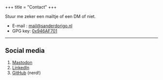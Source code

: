 +++
title = "Contact"
+++

Stuur me zeker een mailtje of een DM of niet. 

* E-mail&nbsp;: [mail@sanderdorigo.nl](mailto:mail@sanderdorigo.nl)
* GPG key: [0x946AF701](https://keybase.io/sdx3/pgp_keys.asc?fingerprint=8721e2f30129a7d61e19e72085dd893c946af701)

---

## Social media

1. <a rel="me" href="https://mastodon.coffee/@sander">Mastodon</a>
2. [LinkedIn](https://www.linkedin.com/in/sanderdorigo/)
5. [GitHub](https://github.com/SDx3/) (nerd!)